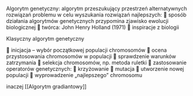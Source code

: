Algorytm genetyczny: algorytm przeszukujący przestrzeń alternatywnych rozwiązań
problemu w celu wyszukania rozwiązań najlepszych:
 sposób działania algorytmów genetycznych przypomina zjawisko ewolucji biologicznej
 twórca: John Henry Holland (1971)
 inspiracje z biologii

Klasyczny algorytm genetyczny

 inicjacja – wybór początkowej populacji chromosomów
 ocena przystosowania chromosomów w populacji
 sprawdzenie warunków zatrzymania
 selekcja chromosomów, np. metoda ruletki
 zastosowanie operatorów genetycznych:
 krzyżowanie
 mutacja
 utworzenie nowej populacji
 wyprowadzenie „najlepszego” chromosomu

inaczej [[Algorytm gradiantowy]]